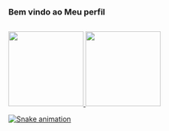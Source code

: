 ### Bem vindo ao Meu perfil
##
<div align="left">
  <a href="https://github.com/Cremonese/)">
  <img height="150em" src="https://github-readme-stats.vercel.app/api?username=Cremonese&show_icons=true&theme=tokyonight&include_all_commits=true&count_private=true"/>
  <img height="150em" src="https://github-readme-stats.vercel.app/api/top-langs/?username=Cremonese&layout=compact&langs_count=7&theme=tokyonight"/>
</div>

  
![Snake animation](https://github.com/Cremonese/Cremonese/Cremonese/blob/output/github-contribution-grid-snake.svg)
